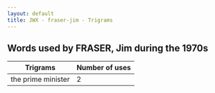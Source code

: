 ```yaml
---
layout: default
title: JWX - fraser-jim - Trigrams
---
```

## Words used by FRASER, Jim during the 1970s

| Trigrams | Number of uses |
|--------------|----------------|
|the prime minister|2|
